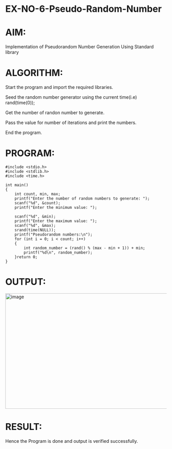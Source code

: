 # EX-NO-6-Pseudo-Random-Number

# AIM: 
Implementation of Pseudorandom Number Generation Using Standard library

# ALGORITHM:
Start the program and import the required libraries.

Seed the random number generator using the current time(i.e) rand(time(0));

Get the number of randon number to generate.

Pass the value for number of iterations and print the numbers.

End the program.

# PROGRAM:
```
#include <stdio.h>
#include <stdlib.h>
#include <time.h>

int main() 
{
    int count, min, max;
    printf("Enter the number of random numbers to generate: ");
    scanf("%d", &count);
    printf("Enter the minimum value: ");
    
    scanf("%d", &min);
    printf("Enter the maximum value: ");
    scanf("%d", &max);
    srand(time(NULL));
    printf("Pseudorandom numbers:\n");   
    for (int i = 0; i < count; i++) 
    {
        int random_number = (rand() % (max - min + 1)) + min;
        printf("%d\n", random_number);
    }return 0;
}
```
# OUTPUT:

<img width="689" height="359" alt="image" src="https://github.com/user-attachments/assets/29330864-2e83-4b56-afe8-b807b35f51a8" />

# RESULT:

Hence the Program is done and output is verified successfully.
